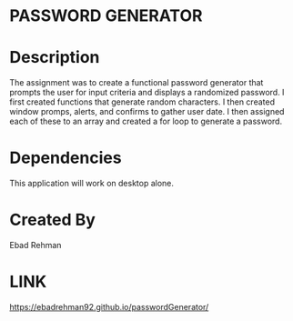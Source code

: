 # PASSWORD GENERATOR

# Description

The assignment was to create a functional password generator that prompts the user for input criteria and displays a randomized password. I first created functions that generate random characters. I then created window promps, alerts, and confirms to gather user date. I then assigned each of these to an array and created a for loop to generate a password.

# Dependencies

This application will work on desktop alone.

# Created By

Ebad Rehman 

# LINK

https://ebadrehman92.github.io/passwordGenerator/
